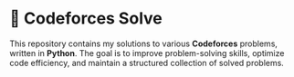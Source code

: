 # 🚀 Codeforces Solve
This repository contains my solutions to various **Codeforces** problems, written in **Python**. The goal is to improve problem-solving skills, optimize code efficiency, and maintain a structured collection of solved problems.



